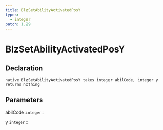 ```yaml
---
title: BlzSetAbilityActivatedPosY
types:
  - integer
patch: 1.29
---
```


# BlzSetAbilityActivatedPosY

## Declaration

```jass
native BlzSetAbilityActivatedPosY takes integer abilCode, integer y returns nothing
```

## Parameters
abilCode `integer`
: 

y `integer`
: 
